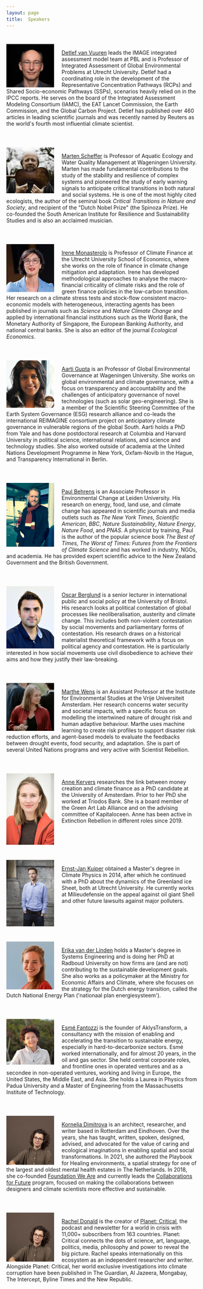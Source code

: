 ```yaml
---
layout: page
title:  Speakers
---
```


<div style="overflow: hidden; margin-top: 40px;">
  <img style="float: left; margin-right: 20px;" src="/assets/image23/speakers/detlef2.png" width="25%"/>
  <p><a href='https://scholar.google.nl/citations?user=FltFdkoAAAAJ&hl=nl&oi=ao'>Detlef van Vuuren</a> leads the IMAGE integrated assessment model team at PBL and is Professor of Integrated Assessment of Global Environmental Problems at Utrecht University. Detlef had a coordinating role in the development of the Representative Concentration Pathways (RCPs) and Shared Socio-economic Pathways (SSPs), scenarios heavily relied on in the IPCC reports. He serves on the board of the Integrated Assessment Modeling Consortium (IAMC), the EAT Lancet Commission, the Earth Commission, and the Global Carbon Project. Detlef has published over 460 articles in leading scientific journals and was recently named by Reuters as the world's fourth most influential climate scientist.
  </p>
</div>

<div style="overflow: hidden; margin-top: 40px;">
  <img style="float: left; margin-right: 20px;" src="/assets/image23/speakers/marten.png" width="25%"/>
  <p><a href='https://scholar.google.nl/citations?user=cXmbPusAAAAJ&hl=nl'>Marten Scheffer</a> is Professor of Aquatic Ecology and Water Quality Management at Wageningen University. Marten has made fundamental contributions to the study of the stability and resilience of complex systems and pioneered the study of early warning signals to anticipate critical transitions in both natural and social systems. He is one of the most highly cited ecologists, the author of the seminal book <i>Critical Transitions in Nature and Society</i>, and recipient of the "Dutch Nobel Prize" (the Spinoza Prize). He co-founded the South American Institute for Resilience and Sustainability Studies and is also an acclaimed musician.
  </p>
</div>

<div style="overflow: hidden; margin-top: 40px;">
  <img style="float: left; margin-right: 20px;" src="/assets/image23/speakers/irene.jpg" width="25%"/>
  <p><a href='https://twitter.com/IreMonasterolo'>Irene Monasterolo</a> is Professor of Climate Finance at the Utrecht University School of Economics, where she works on the role of finance in climate change mitigation and adaptation. Irene has developed methodological approaches to analyse the macro-financial criticality of climate risks and the role of green finance policies in the low-carbon transition. Her research on a climate stress tests and stock-flow consistent macro-economic models with heterogeneous, interacting agents has been published in journals such as <i>Science</i> and <i>Nature Climate Change</i> and applied by international financial institutions such as the World Bank, the Monetary Authority of Singapore, the European Banking Authority, and national central banks. She is also an editor of the journal <i>Ecological Economics</i>.
  </p>
</div>

<div style="overflow: hidden; margin-top: 40px;">
  <img style="float: left; margin-right: 20px;" src="/assets/image23/speakers/aarti.png" width="25%"/>
  <p><a href='https://twitter.com/AartiGupta17'>Aarti Gupta</a> is an Professor of Global Environmental Governance at Wageningen University.
  She works on global environmental and climate governance, with a focus on transparency and accountability and the challenges of anticipatory governance of novel technologies (such as solar geo-engineering). She is a member of the Scientific Steering Committee of the Earth System Governance (ESG) research alliance and co-leads the international REIMAGINE consortium project on anticipatory climate governance in vulnerable regions of the global South. Aarti holds a PhD from Yale and has done postdoctoral research at Columbia and Harvard University in political science, international relations, and science and technology studies. She also worked outside of academia at the United Nations Development Programme in New York, Oxfam-Novib in the Hague, and Transparency International in Berlin.
  </p>
</div>

<div style="overflow: hidden; margin-top: 40px;">
  <img style="float: left; margin-right: 20px;" src="/assets/image23/speakers/paul2.jpg" width="25%"/>
  <p><a href='https://drpaulbehrens.com/'>Paul Behrens</a> is an Associate Professor in Environmental Change at Leiden University. His research on energy, food, land use, and climate change has appeared in scientific journals and media outlets such as <i>The New York Times</i>, <i>Scientific American</i>, <i>BBC</i>, <i>Nature Sustainability</i>, <i>Nature Energy</i>, <i>Nature Food</i>, and <i>PNAS</i>. A physicist by training, Paul is the author of the popular science book <i>The Best of Times, The Worst of Times: Futures from the Frontiers of Climate Science</i> and has worked in industry, NGOs, and academia. He has provided expert scientific advice to the New Zealand Government and the British Government.
  </p>
</div>

<div style="overflow: hidden; margin-top: 40px;">
  <img style="float: left; margin-right: 20px;" src="/assets/image23/speakers/oscar.jpg" width="25%"/>
  <p><a href='https://twitter.com/berglund_oscar'>Oscar Berglund</a> is a senior lecturer in international public and social policy at the University of Bristol. His research looks at political contestation of global processes like neoliberalisation, austerity and climate change. This includes both non-violent contestation by social movements and parliamentary forms of contestation. His research draws on a historical materialist theoretical framework with a focus on political agency and contestation. He is particularly interested in how social movements use civil disobedience to achieve their aims and how they justify their law-breaking.</p>
</div>

<div style="overflow: hidden; margin-top: 40px;">
  <img style="float: left; margin-right: 20px;" src="/assets/image23/speakers/marthe.jpg" width="25%"/>
  <p><a href='https://twitter.com/MartheWens'>Marthe Wens</a> is an Assistant Professor at the Institute for Environmental Studies at the Vrije Universiteit Amsterdam. Her research concerns water security and societal impacts, with a specific focus on modelling the intertwined nature of drought risk and human adaptive behaviour. Marthe uses machine learning to create risk profiles to support disaster risk reduction efforts, and agent-based models to evaluate the feedbacks between drought events, food security, and adaptation. She is part of several United Nations programs and very active with Scientist Rebellion.</p>
</div>

<div style="overflow: hidden; margin-top: 40px;">
  <img style="float: left; margin-right: 20px;" src="/assets/image23/speakers/anne.jpg" width="25%"/>
  <p><a href='https://twitter.com/anne_kervers'>Anne Kervers</a> researches the link between money creation and climate finance as a PhD candidate at the University of Amsterdam. Prior to her PhD she worked at Triodos Bank. She is a board member of the Green Art Lab Alliance and on the advising committee of Kapitaloceen. Anne has been active in Extinction Rebellion in different roles since 2019.</p>
</div>

<div style="overflow: hidden; margin-top: 40px;">
  <img style="float: left; margin-right: 20px;" src="/assets/image23/speakers/ernst-jan.jpg" width="25%"/>
  <p><a href='https://twitter.com/ErnstKuiper'>Ernst-Jan Kuiper</a> obtained a Master's degree in Climate Physics in 2014, after which he continued with a PhD about the dynamics of the Greenland ice Sheet, both at Utrecht University. He currently works at Milieudefensie on the appeal against oil giant Shell and other future lawsuits against major polluters.</p>
</div>

<div style="overflow: hidden; margin-top: 40px;">
  <img style="float: left; margin-right: 20px;" src="/assets/image23/speakers/erika.jpg" width="25%"/>
  <p><a href='https://www.linkedin.com/in/erikavanderlinden'>Erika van der Linden</a> holds a Master's degree in Systems Engineering and is doing her PhD at Radboud University on how firms are (and are not) contributing to the sustainable development goals. She also works as a policymaker at the Ministry for Economic Affairs and Climate, where she focuses on the strategy for the Dutch energy transition, called the Dutch National Energy Plan ('nationaal plan energiesysteem').
  </p>
</div>


<div style="overflow: hidden; margin-top: 40px;">
  <img style="float: left; margin-right: 20px;" src="/assets/image23/speakers/esme.jpg" width="25%"/>
  <p><a href='https://www.linkedin.com/in/esme-fantozzi/'>Esmé Fantozzi</a> is the founder of AklysTransform, a consultancy with the mission of enabling and accelerating the transition to sustainable energy, especially in hard-to-decarbonize sectors. Esmé worked internationally, and for almost 20 years, in the oil and gas sector. She held central corporate roles, and frontline ones in operated ventures and as a secondee in non-operated ventures, working and living in Europe, the United States, the Middle East, and Asia. She holds a Laurea in Physics from Padua University and a Master of Engineering from the Massachusetts Institute of Technology.</p>
</div>

<div style="overflow: hidden; margin-top: 40px;">
  <img style="float: left; margin-right: 20px;" src="/assets/image23/speakers/kornelia.jpeg" width="25%"/>
  <p><a href='https://www.linkedin.com/in/kornelia-dimitrova/'>Kornelia Dimitrova</a> is an architect, researcher, and writer based in Rotterdam and Eindhoven. Over the years, she has taught, written, spoken, designed, advised, and advocated for the value of caring and ecological imaginations in enabling spatial and social transformations. In 2021, she authored the Playbook for Healing environments, a spatial strategy for one of the largest and oldest mental health estates in The Netherlands. In 2018, she co-founded <a href='https://www.foundationweare.org/'>Foundation We Are</a> and currently leads the <a href='https://collaborationsforfuture.com/'>Collaborations for Future</a> program, focused on making the collaborations between designers and climate scientists more effective and sustainable.</p>
</div>

<div style="overflow: hidden; margin-top: 40px;">
  <img style="float: left; margin-right: 20px;" src="/assets/image23/speakers/kornelia.jpeg" width="25%"/>
  <p><a href='https://www.linkedin.com/in/rachel-donald/'>Rachel Donald</a> is the creator of <a href="https://www.planetcritical.com/">Planet: Critical</a>, the podcast and newsletter for a world in crisis with 11,000+ subscribers from 163 countries. Planet: Critical connects the dots of science, art, language, politics, media, philosophy and power to reveal the big picture. Rachel speaks internationally on this ecosystem as an independent researcher and writer. Alongside Planet: Critical, her world exclusive investigations into climate corruption have been published in The Guardian, Al Jazeera, Mongabay, The Intercept, Byline Times and the New Republic.</p>
</div>